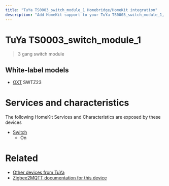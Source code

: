 ```yaml
---
title: "TuYa TS0003_switch_module_1 Homebridge/HomeKit integration"
description: "Add HomeKit support to your TuYa TS0003_switch_module_1, using Homebridge, Zigbee2MQTT and homebridge-z2m."
---
```

<!---
This file has been GENERATED using src/docgen/docgen.ts
DO NOT EDIT THIS FILE MANUALLY!
-->
# TuYa TS0003_switch_module_1
> 3 gang switch module


## White-label models
* [OXT](../index.md#oxt) SWTZ23

# Services and characteristics
The following HomeKit Services and Characteristics are exposed by
these devices

* [Switch](../../switch.md)
  * On


# Related
* [Other devices from TuYa](../index.md#tuya)
* [Zigbee2MQTT documentation for this device](https://www.zigbee2mqtt.io/devices/TS0003_switch_module_1.html)